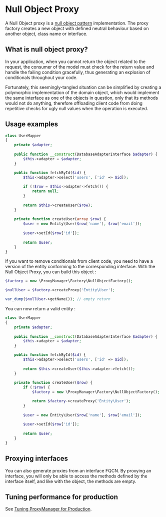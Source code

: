 # Null Object Proxy

A Null Object proxy is a [null object pattern](http://en.wikipedia.org/wiki/Null_Object_pattern) implementation.
The proxy factory creates a new object with defined neutral behaviour based on another object, class name or interface.

## What is null object proxy?

In your application, when you cannot return the object related to the request, the consumer of the model must check for the 
return value and handle the failing condition gracefully, thus generating an explosion of conditionals throughout your code.

Fortunately, this seemingly-tangled situation can be simplified by creating a polymorphic implementation of the domain object, 
which would implement the same interface as one of the objects in question, only that its methods would not do anything, 
therefore offloading client code from doing repetitive checks for ugly null values when the operation is executed.

## Usage examples

```php
class UserMapper
{   
    private $adapter;
    
    public function __construct(DatabaseAdapterInterface $adapter) {
        $this->adapter = $adapter;
    }

    public function fetchById($id) {
        $this->adapter->select('users', ['id' => $id]);
        
        if (!$row = $this->adapter->fetch()) {
            return null;
        }
        
        return $this->createUser($row);
    }
     
    private function createUser(array $row) {
        $user = new Entity\User($row['name'], $row['email']);
        
        $user->setId($row['id']);
        
        return $user;
    }
}
```

If you want to remove conditionals from client code, you need to have a version of the entity conforming to the corresponding 
interface. With the Null Object Proxy, you can build this object :

```php
$factory = new \ProxyManager\Factory\NullObjectFactory();

$nullUser = $factory->createProxy('Entity\User');

var_dump($nullUser->getName()); // empty return
```

You can now return a valid entity :

```php
class UserMapper
{   
    private $adapter;
    
    public function __construct(DatabaseAdapterInterface $adapter) {
        $this->adapter = $adapter;
    }

    public function fetchById($id) {
        $this->adapter->select('users', ['id' => $id]);
        
        return $this->createUser($this->adapter->fetch());
    }
     
    private function createUser($row) {
        if (!$row) {
            $factory = new \ProxyManager\Factory\NullObjectFactory();

            return $factory->createProxy('Entity\User');
        }
        
        $user = new Entity\User($row['name'], $row['email']);
        
        $user->setId($row['id']);
        
        return $user; 
    }
}
```

## Proxying interfaces

You can also generate proxies from an interface FQCN. By proxying an interface, you will only be able to access the methods 
defined by the interface itself, and like with the object, the methods are empty.

## Tuning performance for production

See [Tuning ProxyManager for Production](tuning-for-production.md).
